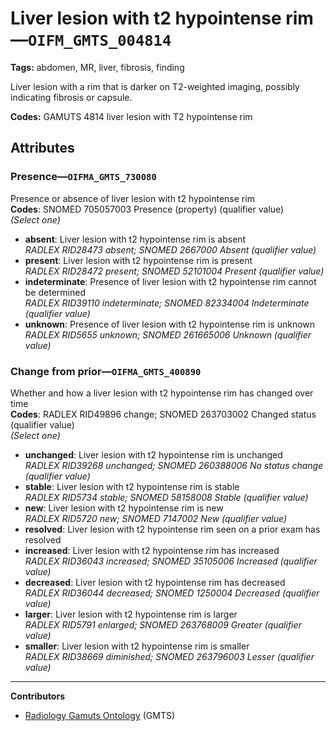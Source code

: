 # Liver lesion with t2 hypointense rim—`OIFM_GMTS_004814`

**Tags:** abdomen, MR, liver, fibrosis, finding

Liver lesion with a rim that is darker on T2-weighted imaging, possibly indicating fibrosis or capsule.

**Codes:** GAMUTS 4814 liver lesion with T2 hypointense rim

## Attributes

### Presence—`OIFMA_GMTS_730080`

Presence or absence of liver lesion with t2 hypointense rim  
**Codes**: SNOMED 705057003 Presence (property) (qualifier value)  
*(Select one)*

- **absent**: Liver lesion with t2 hypointense rim is absent  
_RADLEX RID28473 absent; SNOMED 2667000 Absent (qualifier value)_
- **present**: Liver lesion with t2 hypointense rim is present  
_RADLEX RID28472 present; SNOMED 52101004 Present (qualifier value)_
- **indeterminate**: Presence of liver lesion with t2 hypointense rim cannot be determined  
_RADLEX RID39110 indeterminate; SNOMED 82334004 Indeterminate (qualifier value)_
- **unknown**: Presence of liver lesion with t2 hypointense rim is unknown  
_RADLEX RID5655 unknown; SNOMED 261665006 Unknown (qualifier value)_

### Change from prior—`OIFMA_GMTS_400890`

Whether and how a liver lesion with t2 hypointense rim has changed over time  
**Codes**: RADLEX RID49896 change; SNOMED 263703002 Changed status (qualifier value)  
*(Select one)*

- **unchanged**: Liver lesion with t2 hypointense rim is unchanged  
_RADLEX RID39268 unchanged; SNOMED 260388006 No status change (qualifier value)_
- **stable**: Liver lesion with t2 hypointense rim is stable  
_RADLEX RID5734 stable; SNOMED 58158008 Stable (qualifier value)_
- **new**: Liver lesion with t2 hypointense rim is new  
_RADLEX RID5720 new; SNOMED 7147002 New (qualifier value)_
- **resolved**: Liver lesion with t2 hypointense rim seen on a prior exam has resolved  
- **increased**: Liver lesion with t2 hypointense rim has increased  
_RADLEX RID36043 increased; SNOMED 35105006 Increased (qualifier value)_
- **decreased**: Liver lesion with t2 hypointense rim has decreased  
_RADLEX RID36044 decreased; SNOMED 1250004 Decreased (qualifier value)_
- **larger**: Liver lesion with t2 hypointense rim is larger  
_RADLEX RID5791 enlarged; SNOMED 263768009 Greater (qualifier value)_
- **smaller**: Liver lesion with t2 hypointense rim is smaller  
_RADLEX RID38669 diminished; SNOMED 263796003 Lesser (qualifier value)_

---

**Contributors**

- [Radiology Gamuts Ontology](https://gamuts.net/) (GMTS)